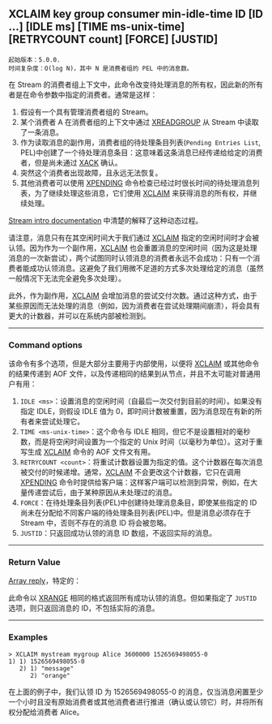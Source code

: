 ## XCLAIM key group consumer min-idle-time ID [ID ...] [IDLE ms] [TIME ms-unix-time] [RETRYCOUNT count] [FORCE] [JUSTID]

    起始版本：5.0.0.
    时间复杂度：O(log N)，其中 N 是消费者组的 PEL 中的消息数。

在 Stream 的消费者组上下文中，此命令改变待处理消息的所有权，因此新的所有者是在命令参数中指定的消费者。通常是这样：
1. 假设有一个具有管理消费者组的 Stream。
2. 某个消费者 A 在消费者组的上下文中通过 [XREADGROUP](XREADGROUP.md) 从 Stream 中读取了一条消息。
3. 作为读取消息的副作用，消费者组的待处理条目列表(`Pending Entries List`, PEL)中创建了一个待处理消息条目：这意味着这条消息已经传递给给定的消费者，但是尚未通过 [XACK](XACK.md) 确认。
4. 突然这个消费者出现故障，且永远无法恢复。
5. 其他消费者可以使用 [XPENDING](XPENDING.md) 命令检查已经过时很长时间的待处理消息列表，为了继续处理这些消息，它们使用 [XCLAIM](XCLAIM.md) 来获得消息的所有权，并继续处理。

[Stream intro documentation](../topics/streams-intro.md) 中清楚的解释了这种动态过程。

请注意，消息只有在其空闲时间大于我们通过 [XCLAIM](XCLAIM.md) 指定的空闲时间时才会被认领。因为作为一个副作用，[XCLAIM](XCLAIM.md) 也会重置消息的空闲时间（因为这是处理消息的一次新尝试），两个试图同时认领消息的消费者永远不会成功：只有一个消费者能成功认领消息。这避免了我们用微不足道的方式多次处理给定的消息（虽然一般情况下无法完全避免多次处理）。

此外，作为副作用，[XCLAIM](XCLAIM.md) 会增加消息的尝试交付次数。通过这种方式，由于某些原因而无法处理的消息（例如，因为消费者在尝试处理期间崩溃），将会具有更大的计数器，并可以在系统内部被检测到。

---

### Command options

该命令有多个选项，但是大部分主要用于内部使用，以便将 [XCLAIM](XCLAIM.md) 或其他命令的结果传递到 AOF 文件，以及传递相同的结果到从节点，并且不太可能对普通用户有用：

1. `IDLE <ms>`：设置消息的空闲时间（自最后一次交付到目前的时间）。如果没有指定 IDLE，则假设 IDLE 值为 0，即时间计数被重置，因为消息现在有新的所有者来尝试处理它。
2. `TIME <ms-unix-time>`：这个命令与 IDLE 相同，但它不是设置相对的毫秒数，而是将空闲时间设置为一个指定的 Unix 时间（以毫秒为单位）。这对于重写生成 [XCLAIM](XCLAIM.md) 命令的 AOF 文件文有用。
3. `RETRYCOUNT <count>`：将重试计数器设置为指定的值。这个计数器在每次消息被交付的时候递增。通常，[XCLAIM](XCLAIM.md) 不会更改这个计数器，它只在调用 [XPENDING](XPENDING.md) 命令时提供给客户端：这样客户端可以检测到异常，例如，在大量传递尝试后，由于某种原因从未处理过的消息。
4. `FORCE`：在待处理条目列表(PEL)中创建待处理消息条目，即使某些指定的 ID 尚未在分配给不同客户端的待处理条目列表(PEL)中。但是消息必须存在于 Stream 中，否则不存在的消息 ID 将会被忽略。
5. `JUSTID`：只返回成功认领的消息 ID 数组，不返回实际的消息。

---

### Return Value

[Array reply](../topics/protocol.md#resp-arrays)，特定的：

此命令以 [XRANGE](XRANGE.md) 相同的格式返回所有成功认领的消息。但如果指定了 `JUSTID` 选项，则只返回消息的 ID，不包括实际的消息。


---

### Examples

```
> XCLAIM mystream mygroup Alice 3600000 1526569498055-0
1) 1) 1526569498055-0
   2) 1) "message"
      2) "orange"
```

在上面的例子中，我们认领 ID 为 1526569498055-0 的消息，仅当消息闲置至少一个小时且没有原始消费者或其他消费者进行推进（确认或认领它）时，并将所有权分配给消费者 Alice。